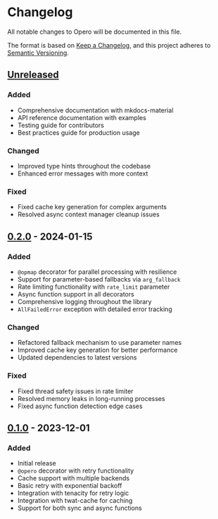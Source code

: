 # Changelog

All notable changes to Opero will be documented in this file.

The format is based on [Keep a Changelog](https://keepachangelog.com/en/1.0.0/),
and this project adheres to [Semantic Versioning](https://semver.org/spec/v2.0.0.html).

## [Unreleased]

### Added
- Comprehensive documentation with mkdocs-material
- API reference documentation with examples
- Testing guide for contributors
- Best practices guide for production usage

### Changed
- Improved type hints throughout the codebase
- Enhanced error messages with more context

### Fixed
- Fixed cache key generation for complex arguments
- Resolved async context manager cleanup issues

## [0.2.0] - 2024-01-15

### Added
- `@opmap` decorator for parallel processing with resilience
- Support for parameter-based fallbacks via `arg_fallback`
- Rate limiting functionality with `rate_limit` parameter
- Async function support in all decorators
- Comprehensive logging throughout the library
- `AllFailedError` exception with detailed error tracking

### Changed
- Refactored fallback mechanism to use parameter names
- Improved cache key generation for better performance
- Updated dependencies to latest versions

### Fixed
- Fixed thread safety issues in rate limiter
- Resolved memory leaks in long-running processes
- Fixed async function detection edge cases

## [0.1.0] - 2023-12-01

### Added
- Initial release
- `@opero` decorator with retry functionality
- Cache support with multiple backends
- Basic retry with exponential backoff
- Integration with tenacity for retry logic
- Integration with twat-cache for caching
- Support for both sync and async functions

[Unreleased]: https://github.com/twardoch/opero/compare/v0.2.0...HEAD
[0.2.0]: https://github.com/twardoch/opero/compare/v0.1.0...v0.2.0
[0.1.0]: https://github.com/twardoch/opero/releases/tag/v0.1.0